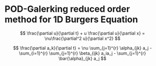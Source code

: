 # POD-Galerking reduced order method for 1D Burgers Equation

$$
\frac{\partial u}{\partial t} + u \frac{\partial u}{\partial x} = \nu\frac{\partial^2 u}{\partial x^2}
$$

$$
\frac{\partial a_k}{\partial t}  = \nu \sum_{j=1}^{r} \alpha_{jk} a_j - \sum_{i=1}^{r}  \sum_{j=1}^{r} \beta_{ijk} a_ia_j - \sum_{j=1}^{r} \bar{\alpha}_{jk} a_j
$$


